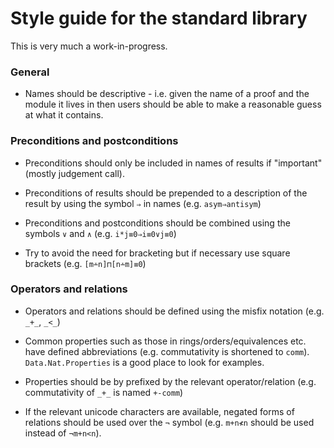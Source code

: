 Style guide for the standard library
====================================

This is very much a work-in-progress.

### General

* Names should be descriptive - i.e. given the name of a proof and the module it lives in
  then users should be able to make a reasonable guess at what it contains.

### Preconditions and postconditions

* Preconditions should only be included in names of results if "important" (mostly judgement call).

* Preconditions of results should be prepended to a description of the result by using the
  symbol `⇒` in names (e.g. `asym⇒antisym`)
  
* Preconditions and postconditions should be combined using the symbols `∨` and `∧` (e.g. `i*j≡0⇒i≡0∨j≡0`)

* Try to avoid the need for bracketing but if necessary use square brackets (e.g. `[m∸n]⊓[n∸m]≡0`)

### Operators and relations

* Operators and relations should be defined using the misfix notation (e.g. `_+_`, `_<_`)

* Common properties such as those in rings/orders/equivalences etc. have defined abbreviations 
  (e.g. commutativity is shortened to `comm`). `Data.Nat.Properties` is a good place to look for examples.

* Properties should be by prefixed by the relevant operator/relation (e.g. commutativity of `_+_` is named `+-comm`)

* If the relevant unicode characters are available, negated forms of relations should be used over 
  the `¬` symbol (e.g. `m+n≮n` should be used instead of `¬m+n<n`).
